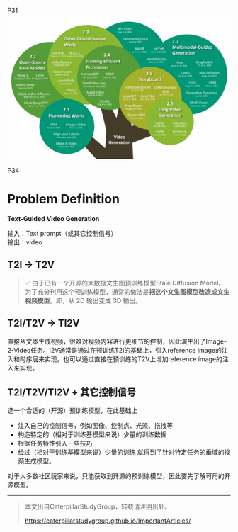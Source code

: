 P31  

![](../../assets/08-31.png)

P34  
# Problem Definition

**Text-Guided Video Generation**   

输入：Text prompt（或其它控制信号）  
输出：video   

## T2I -> T2V

> &#x2705; 由于已有一个开源的大数据文生图预训练模型Stale Diffusion Model。为了充分利用这个预训练模型，通常的做法是**把这个文生图模型改造成文生视频模型**。即，从 2D 输出变成 3D 输出。   

## T2I/T2V -> TI2V

直接从文本生成视频，很难对视频内容进行更细节的控制，因此演生出了Image-2-Video任务。I2V通常是通过在预训练T2I的基础上，引入reference image的注入和时序层来实现。也可以通过直接在预训练的T2V上增加reference image的注入来实现。

## T2I/T2V/TI2V + 其它控制信号

选一个合适的（开源）预训练模型，在此基础上
- 注入自己的控制信号，例如图像、控制点、光流、拖拽等
- 构造特定的（相对于训练基模型来说）少量的训练数据
- 根据任务特性引入一些技巧
- 经过（相对于训练基模型来说）少量的训练
就得到了针对特定任务的垂域的视频生成模型。

对于大多数社区玩家来说，只能获取到开源的预训练模型，因此要先了解可用的开源模型。

---------------------------------------
> 本文出自CaterpillarStudyGroup，转载请注明出处。
>
> https://caterpillarstudygroup.github.io/ImportantArticles/
